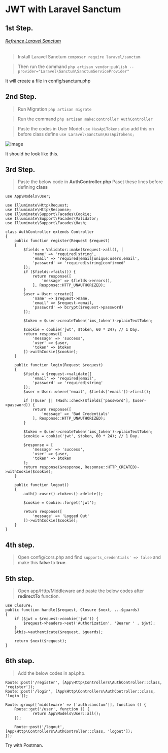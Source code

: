 # JWT with Laravel Sanctum



## 1st Step.
###### [Refrence Laravel Sanctum](https://laravel.com/docs/8.x/sanctum)
> Install Laravel Sanctum `composer require laravel/sanctum`

> Then run the command `php artisan vendor:publish --provider="Laravel\Sanctum\SanctumServiceProvider"`

It will create a file in config/sanctum.php

## 2nd Step.
> Run Migration `php artisan migrate`

> Run the command `php artisan make:controller AuthController`

> Paste the codes in User Model `use HasApiTokens` also add this on before class define `use Laravel\Sanctum\HasApiTokens;`

![image](https://user-images.githubusercontent.com/54832640/177614692-ff29e4c4-6f86-4d72-ab06-08c68fd15511.png)

It should be look like this.

## 3rd Step.
> Paste the below code in **AuthController.php**
Paset these lines before defining **class**



```
use App\Models\User;

use Illuminate\Http\Request;
use Illuminate\Http\Response;
use Illuminate\Support\Facades\Cookie;
use Illuminate\Support\Facades\Validator;
use Illuminate\Support\Facades\Hash;

class AuthController extends Controller
{
    public function register(Request $request)
    {
        $fields = Validator::make($request->all(), [
            'name' => 'required|string',
            'email' => 'required|email|unique:users,email',
            'password' => 'required|string|confirmed'
        ]);
        if ($fields->fails()) {
            return response([
                'message' => $fields->errors(),
            ], Response::HTTP_UNAUTHORIZED);
        }
        $user = User::create([
            'name' => $request->name,
            'email' => $request->email,
            'password' => bcrypt($request->password)
        ]);

        $token = $user->createToken('ims_token')->plainTextToken;

        $cookie = cookie('jwt', $token, 60 * 24); // 1 Day.
        return response([
            'message' => 'success',
            'user' => $user,
            'token' => $token
        ])->withCookie($cookie);
    }

    public function login(Request $request)
    {
        $fields = $request->validate([
            'email' => 'required|email',
            'password' => 'required|string'
        ]);
        $user = User::where('email', $fields['email'])->first();

        if (!$user || !Hash::check($fields['password'], $user->password)) {
            return response([
                'message' => 'Bad Credentials'
            ], Response::HTTP_UNAUTHORIZED);
        }

        $token = $user->createToken('ims_token')->plainTextToken;
        $cookie = cookie('jwt', $token, 60 * 24); // 1 Day.

        $response = [
            'message' => 'success',
            'user' => $user,
            'token' => $token
        ];
        return response($response, Response::HTTP_CREATED)->withCookie($cookie);
    }

    public function logout()
    {
        auth()->user()->tokens()->delete();

        $cookie = Cookie::forget('jwt');

        return response([
            'message' => 'Logged Out'
        ])->withCookie($cookie);
    }
}
```

## 4th step.
> Open config/cors.php and find `supports_credentials' => false` and make this **false** to **true**.

## 5th step.
> Open app/Http/Middleware and paste the below codes after **redirectTo** function.
```
use Closure;
public function handle($request, Closure $next, ...$guards)
{
    if ($jwt = $request->cookie('jwt')) {
        $request->headers->set('Authorization', 'Bearer ' . $jwt);
    }
    $this->authenticate($request, $guards);

    return $next($request);
}
```
## 6th step.
> Add the below codes in api.php.

```
Route::post('/register', [App\Http\Controllers\AuthController::class, 'register']);
Route::post('/login', [App\Http\Controllers\AuthController::class, 'login']);

Route::group(['middleware' => ['auth:sanctum']], function () {
    Route::get('/user', function () {
            return App\Models\User::all();
    });

    Route::post('/logout', [App\Http\Controllers\AuthController::class, 'logout']);
});
```
Try with Postman.

